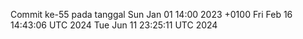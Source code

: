 Commit ke-55 pada tanggal Sun Jan 01 14:00 2023 +0100
Fri Feb 16 14:43:06 UTC 2024
Tue Jun 11 23:25:11 UTC 2024

